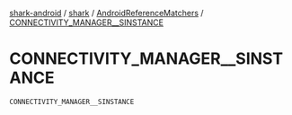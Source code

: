 [shark-android](../../index.md) / [shark](../index.md) / [AndroidReferenceMatchers](index.md) / [CONNECTIVITY_MANAGER__SINSTANCE](./-c-o-n-n-e-c-t-i-v-i-t-y_-m-a-n-a-g-e-r__-s-i-n-s-t-a-n-c-e.md)

# CONNECTIVITY_MANAGER__SINSTANCE

`CONNECTIVITY_MANAGER__SINSTANCE`